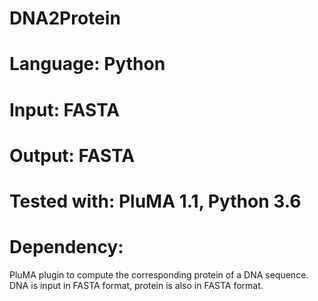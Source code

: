 # DNA2Protein
# Language: Python
# Input: FASTA
# Output: FASTA
# Tested with: PluMA 1.1, Python 3.6
# Dependency:

PluMA plugin to compute the corresponding protein of a DNA sequence.
DNA is input in FASTA format, protein is also in FASTA format.
